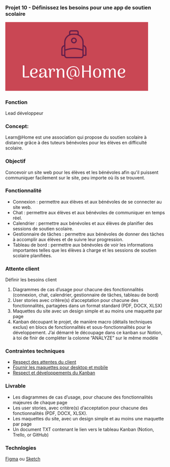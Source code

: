 ### Projet 10 - Définissez les besoins pour une app de soutien scolaire
<img src="./learn-home_logo.png" style="width: 450px;" />

### Fonction
Lead développeur

### Concept:
Learn@Home est une association qui propose du soutien scolaire à distance grâce à des tuteurs bénévoles pour les élèves en difficulté scolaire.

### Objectif
Concevoir un site web pour les élèves et les bénévoles afin qu'il puissent communiquer facilement sur le site, peu importe où ils se trouvent.

### Fonctionnalité
* Connexion : permettre aux élèves et aux bénévoles de se connecter au site web.
* Chat : permettre aux élèves et aux bénévoles de communiquer en temps réel.
* Calendrier : permettre aux bénévoles et aux élèves de planifier des sessions de soutien scolaire.
* Gestionnaire de tâches : permettre aux bénévoles de donner des tâches à accomplir aux élèves et de suivre leur progression.
* Tableau de bord : permettre aux bénévoles de voir les informations importantes telles que les élèves à charge et les sessions de soutien scolaire planifiées.

### Attente client
Définir les besoins client
1. Diagrammes de cas d’usage pour chacune des fonctionnalités (connexion, chat, calendrier, gestionnaire de tâches, tableau de bord)
2. User stories avec critère(s) d’acceptation pour chacune des fonctionnalités, partagées dans un format standard (PDF, DOCX, XLSX)
3. Maquettes du site avec un design simple et au moins une maquette par page
4. Kanban découpant le projet, de manière macro (détails techniques exclus) en blocs de fonctionnalités et sous-fonctionnalités pour le développement. J’ai démarré le découpage dans ce kanban sur Notion, à toi de finir de compléter la colonne ”ANALYZE” sur le même modèle

### Contraintes techniques
- [Respect des attentes du client](https://s3-eu-west-1.amazonaws.com/course.oc-static.com/projects/Front-End+V2/P8+-+Gestion+de+projet/Notes+-+Re%CC%81union+Learn%40Home.pdf)
- [Fournir les maquettes pour desktop et mobile](https://www.figma.com/files/recent?fuid=946156100518205974)
- [Respect et développements du Kanban](https://www.notion.so/Dev4U-projet-Learn-Home-972828849f7947289c23756d323a6335)

### Livrable
- Les diagrammes de cas d’usage, pour chacune des fonctionnalités majeures de chaque page
- Les user stories, avec critère(s) d’acceptation pour chacune des fonctionnalités (PDF, DOCX, XLSX).
- Les maquettes du site, avec un design simple et au moins une maquette par page
- Un document TXT contenant le lien vers le tableau Kanban (Notion, Trello, or GitHub)

### Technlogies
[Figma](https://www.figma.com/files/recent?fuid=946156100518205974) ou [Sketch](https://www.sketch.com/)
